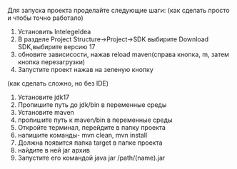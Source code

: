 Для запуска проекта проделайте следующие шаги:
(как сделать просто и чтобы точно работало)
1. Установить IntelegeIdea
2. В разделе Project Structure->Project->SDK выбирите Download SDK,выбирите версию 17
3. обновите зависисости, нажав reload maven(справа кнопка, m, затем кнопка перезагрузки)
4. Запустите проект нажав на зеленую кнопку

(как сделать сложно, но без IDE)
1. Установите jdk17
2. Пропишите путь до jdk/bin в переменные среды
3. Установите maven
4. пропишите путь к maven/bin в переменные среды
5. Откройте терминал, перейдите в папку проекта
6.  напишите команды- mvn clean, mvn install
7. Должна появится папка target в папке проекта 
8. найдите в ней jar архив
9. Запустите его командой java jar /path/(name).jar